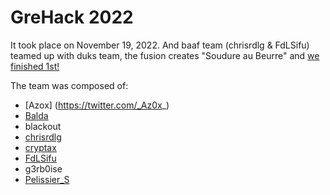 # GreHack 2022

It took place on November 19, 2022. And baaf team (chrisrdlg & FdLSifu) teamed up with duks team, the fusion creates "Soudure au Beurre" and [we finished 1st!](https://twitter.com/GrehackConf/status/1594019168826834949)

The team was composed of:
* [Azox] (https://twitter.com/_Az0x_)
* [Balda](https://twitter.com/Baldanos)
* blackout
* [chrisrdlg](https://twitter.com/chrisrdlg)
* [cryptax](https://twitter.com/cryptax)
* [FdLSifu](https://twitter.com/FdLSifu)
* g3rb0ise
* [Pelissier_S](https://twitter.com/Pelissier_S)



